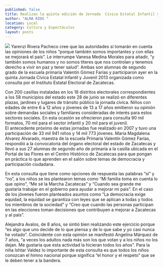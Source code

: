 ```yaml
---
published: false
title: Realizan la quinta edición de Jornada  Cívica Estatal Infantil y Juvenil 2013
author: "ALMA RIOS "
location: Local
category: Cultura y Espectáculos
layout: posts
---
```


![](http://i.imgur.com/ALZscQKm.jpg)
Yarenzi Rivera Pacheco cree que las autoridades sí tomarán en cuenta las opiniones de los niños “porque también somos importantes y con ellas se mejorará el país”. Le interrumpe Vanesa Medina Morales para añadir, “y también somos humanos y no somos títeres que nos controlan y tenemos derecho a vivir en paz y tener salud”. Ambas son alumnas de segundo grado de la escuela primaria Valentín Gómez Farías  y participaron ayer en la quinta Jornada Cívica Estatal Infantil y Juvenil 2013 organizada como consulta por el Instituto Estatal Electoral de Zacatecas.

Con 200 casillas instaladas en los 18 distritos electorales correspondientes a los 58 municipios del estado este 28 de junio se realizó en diferentes plazas, jardines y lugares de tránsito público la jornada cívica.
Niños con edades de entre 6 a 12 años y jóvenes de 13 a 17 años emitieron su opinión sobre demandas sociales y familiares consideradas de interés para estos sectores sociales. En esta ocasión se ofrecieron para consulta 90 mil formatos, 70 mil para el sector infantil y 20 mil para el juvenil.  
El antecedente próximo de estas jornadas fue realizado en 2007 y tuvo una participación de 33 mil 941 niños y 14 mil 773 jóvenes.
María Magdalena Alvarez Alvarado, maestra de la escuela Primaria Valentín Gómez Farías, respondió a la convocatoria del órgano electoral del estado de Zacatecas y llevó a sus 27 alumnas de segundo año de primaria a la casilla ubicada en el Portal de las Flores en el Centro Histórico de Zacatecas para que pongan en práctica lo que aprenden en el salón sobre temas de democracia y participación ciudadana.

En esta consulta que tiene como opciones de respuesta las palabras “sí” y “no”, a los niños se les plantearon temas como “Mi familia toma en cuenta lo que opino”, “Me sé la Marcha Zacatecas” y “Cuando sea grande me gustaría trabajar en el gobierno para ayudar a mejorar mi país”.
En el caso de los jóvenes fueron planteados asuntos como “La democracia exige equidad, la equidad se garantiza con leyes que se aplican a todas y todos los miembros de la sociedad” y “Creo que cuando las personas participan en las elecciones toman decisiones que contribuyen a mejorar a Zacatecas y al país”.

Alejandra Avalos, de 8 años, se sintió bien realizando este ejercicio porque “es algo que uno decide de lo que piensa y de lo que sabe y yo casi nunca he votado”. Coincidente con esta opinión se manifestó Angelina Márquez de 7 años, “a veces los adultos nada más son los que votan y a los niños no los dejan. Me gustaría que esta actividad la hicieran todos los años”. 
Para la niña Ishtar Valdez lo importante de esta consulta es que todos los niños conozcan el himno nacional porque significa “el honor y el respeto” que se le deben tener a la bandera.
